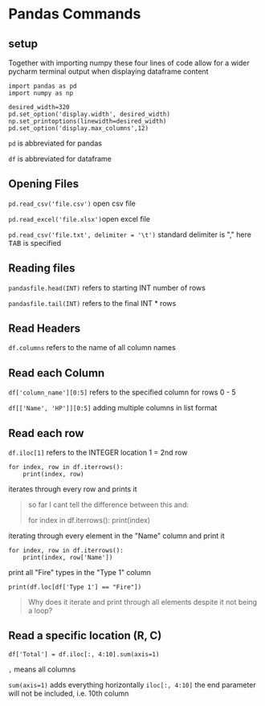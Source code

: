 # Pandas Commands
## setup
Together with importing numpy these four lines of code allow for a wider pycharm terminal output when displaying
dataframe content
    
    import pandas as pd
    import numpy as np

    desired_width=320
    pd.set_option('display.width', desired_width)
    np.set_printoptions(linewidth=desired_width)
    pd.set_option('display.max_columns',12)

`pd` is abbreviated for pandas

`df` is abbreviated for dataframe
## Opening Files
`pd.read_csv('file.csv')` open csv file

`pd.read_excel('file.xlsx')`open excel file

`pd.read_csv('file.txt', delimiter = '\t')` standard delimiter is "," here <kbd>TAB</kbd> is specified

## Reading files
`pandasfile.head(INT)` refers to starting INT number of rows

`pandasfile.tail(INT)` refers to the final INT * rows

## Read Headers
`df.columns` refers to the name of all column names

## Read each Column
`df['column_name'][0:5]` refers to the specified column for rows 0 - 5

`df[['Name', 'HP']][0:5]` adding multiple columns in list format

## Read each row
`df.iloc[1]` refers to the INTEGER location 1 = 2nd row

    for index, row in df.iterrows():
        print(index, row)

iterates through every row and prints it

>so far I cant tell the difference between this and:
>
>    for index in df.iterrows():
>        print(index)

iterating through every element in the "Name" column and print it

    for index, row in df.iterrows():
        print(index, row['Name'])

print all "Fire" types in the "Type 1" column

`print(df.loc[df['Type 1'] == "Fire"])`

> Why does it iterate and print through all elements despite it not being a loop?

## Read a specific location (R, C)


`df['Total'] = df.iloc[:, 4:10].sum(axis=1)`

`,` means all columns

`sum(axis=1)` adds everything horizontally
`iloc[:, 4:10]` the end parameter will not be included, i.e. 10th column